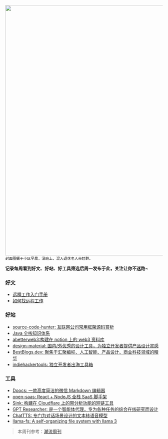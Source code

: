 <img src="https://img.zworker.top/file/886d24b4fc5c1bf9fbd04.jpg" width="800" />
<small>封面图摄于小区早晨，没班上，混入退休老人带娃群。</small>

**记录每周看到好文、好站、好工具筛选后周一发布于此，关注让你不迷路~**

### 好文

- [远程工作入门手册](https://tgfa0mvtu5.feishu.cn/docx/IdxadqTiboXQKvxzl06ccl4knmb)
- [如何找远程工作](https://juejin.cn/post/7325733245165289513)

### 好站
- [source-code-hunter: 互联网公司常用框架源码赏析](https://doocs.github.io/source-code-hunter/#/)
- [Java 全栈知识体系](https://pdai.tech/)
-  [abetterweb3:构建在 notion 上的 web3 资料库](https://abetterweb3.notion.site/abetterweb3-7ce334dcf8524cb79a5894bdd784ddb4)
-  [design-material: 国内/外优秀的设计工具，为独立开发者提供产品设计灵感](https://github.com/YOYZHANG/design-material)
- [BestBlogs.dev:  聚焦于汇聚编程、人工智能、产品设计、商业科技领域的精华](https://www.bestblogs.dev/)
- [indiehackertools: 独立开发者出海工具箱](https://indiehackertools.net/)

### 工具
- [Doocs: 一款高度简洁的微信 Markdown 编辑器](https://doocs.github.io/md/)
- [open-saas: React + NodeJS 全栈 SaaS 脚手架](https://github.com/wasp-lang/open-saas)
- [Sink: 构建在 Cloudflare 上的带分析功能的短链工具](https://github.com/ccbikai/sink)
- [GPT Researcher: 是一个智能体代理，专为各种任务的综合在线研究而设计](https://github.com/assafelovic/gpt-researcher)
- [ChatTTS: 专门为对话场景设计的文本转语音模型](https://github.com/2noise/ChatTTS)
- [llama-fs: A self-organizing file system with llama 3](https://github.com/iyaja/llama-fs)


> 本周刊参考：[潮流周刊](https://weekly.tw93.fun/)